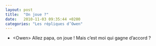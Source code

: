 ```yaml
---
layout: post
title:  "On joue ?"
date:   2010-11-03 09:35:44 +0200
categories: "Les répliques d’Owen"
---
```


-   \<Owen\> Allez papa, on joue ! Mais c’est moi qui gagne d’accord ?
